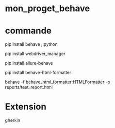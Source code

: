 # mon_proget_behave

# commande

pip install behave , python

pip install webdriver_manager

pip install allure-behave

 pip install behave-html-formatter


 behave -f behave_html_formatter:HTMLFormatter -o reports/test_report.html



# Extension

gherkin